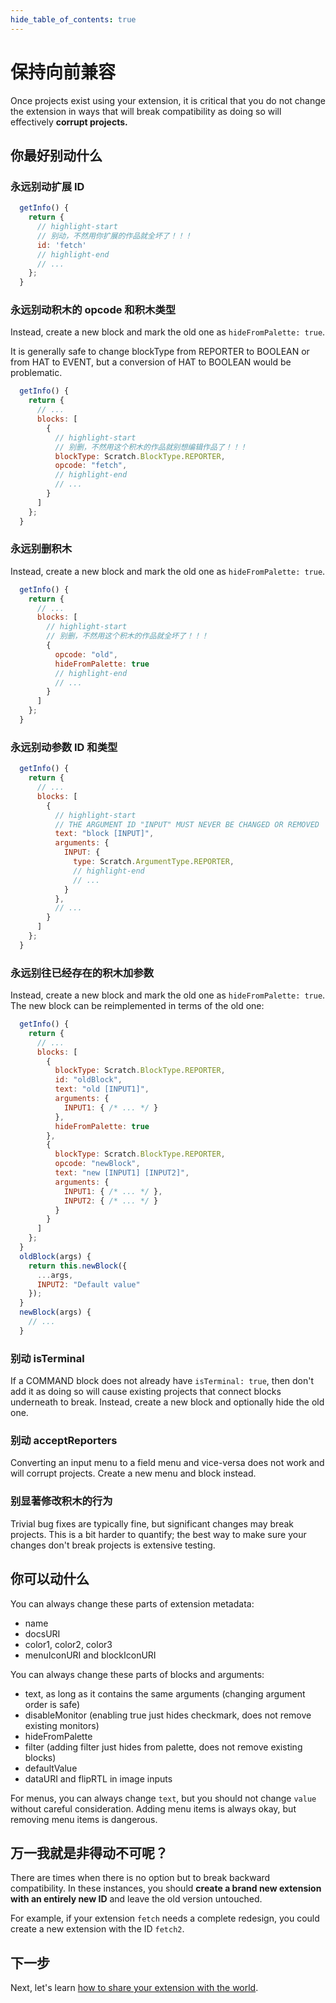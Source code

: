 ```yaml
---
hide_table_of_contents: true
---
```


# 保持向前兼容

Once projects exist using your extension, it is critical that you do not change the extension in ways that will break compatibility as doing so will effectively **corrupt projects.**

## 你最好别动什么

### 永远别动扩展 ID

```js
  getInfo() {
    return {
      // highlight-start
      // 别动，不然用你扩展的作品就全坏了！！！
      id: 'fetch'
      // highlight-end
      // ...
    };
  }
```

### 永远别动积木的 opcode 和积木类型

Instead, create a new block and mark the old one as `hideFromPalette: true`.

It is generally safe to change blockType from REPORTER to BOOLEAN or from HAT to EVENT, but a conversion of HAT to BOOLEAN would be problematic.

```js
  getInfo() {
    return {
      // ...
      blocks: [
        {
          // highlight-start
          // 别删，不然用这个积木的作品就别想编辑作品了！！！
          blockType: Scratch.BlockType.REPORTER,
          opcode: "fetch",
          // highlight-end
          // ...
        }
      ]
    };
  }
```

### 永远别删积木

Instead, create a new block and mark the old one as `hideFromPalette: true`.

```js
  getInfo() {
    return {
      // ...
      blocks: [
        // highlight-start
        // 别删，不然用这个积木的作品就全坏了！！！
        {
          opcode: "old",
          hideFromPalette: true
          // highlight-end
          // ...
        }
      ]
    };
  }
```

### 永远别动参数 ID 和类型

```js
  getInfo() {
    return {
      // ...
      blocks: [
        {
          // highlight-start
          // THE ARGUMENT ID "INPUT" MUST NEVER BE CHANGED OR REMOVED
          text: "block [INPUT]",
          arguments: {
            INPUT: {
              type: Scratch.ArgumentType.REPORTER,
              // highlight-end
              // ...
            }
          },
          // ...
        }
      ]
    };
  }
```

### 永远别往已经存在的积木加参数

Instead, create a new block and mark the old one as `hideFromPalette: true`. The new block can be reimplemented in terms of the old one:

```js
  getInfo() {
    return {
      // ...
      blocks: [
        {
          blockType: Scratch.BlockType.REPORTER,
          id: "oldBlock",
          text: "old [INPUT1]",
          arguments: {
            INPUT1: { /* ... */ }
          },
          hideFromPalette: true
        },
        {
          blockType: Scratch.BlockType.REPORTER,
          opcode: "newBlock",
          text: "new [INPUT1] [INPUT2]",
          arguments: {
            INPUT1: { /* ... */ },
            INPUT2: { /* ... */ }
          }
        }
      ]
    };
  }
  oldBlock(args) {
    return this.newBlock({
      ...args,
      INPUT2: "Default value"
    });
  }
  newBlock(args) {
    // ...
  }
```

### 别动 isTerminal

If a COMMAND block does not already have `isTerminal: true`, then don't add it as doing so will cause existing projects that connect blocks underneath to break. Instead, create a new block and optionally hide the old one.

### 别动 acceptReporters

Converting an input menu to a field menu and vice-versa does not work and will corrupt projects. Create a new menu and block instead.

### 别显著修改积木的行为

Trivial bug fixes are typically fine, but significant changes may break projects. This is a bit harder to quantify; the best way to make sure your changes don't break projects is extensive testing.

## 你可以动什么

You can always change these parts of extension metadata:

 - name
 - docsURI
 - color1, color2, color3
 - menuIconURI and blockIconURI

You can always change these parts of blocks and arguments:

 - text, as long as it contains the same arguments (changing argument order is safe)
 - disableMonitor (enabling true just hides checkmark, does not remove existing monitors)
 - hideFromPalette
 - filter (adding filter just hides from palette, does not remove existing blocks)
 - defaultValue
 - dataURI and flipRTL in image inputs

For menus, you can always change `text`, but you should not change `value` without careful consideration. Adding menu items is always okay, but removing menu items is dangerous.

## 万一我就是非得动不可呢？

There are times when there is no option but to break backward compatibility. In these instances, you should **create a brand new extension with an entirely new ID** and leave the old version untouched.

For example, if your extension `fetch` needs a complete redesign, you could create a new extension with the ID `fetch2`.

## 下一步

Next, let's learn [how to share your extension with the world](./share).
